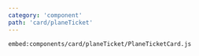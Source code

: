 ```yaml
---
category: 'component'
path: 'card/planeTicket'
---
```


`embed:components/card/planeTicket/PlaneTicketCard.js`
